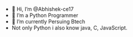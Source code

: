 - 👋 Hi, I’m @Abhishek-ce17
- 👀 I’m a Python Programmer
- 🌱 I’m currently Persuing Btech
- Not only Python i also know java, C, JavaScript.
<!---
Abhishek-ce17/Abhishek-ce17 is a ✨ special ✨ repository because its `README.md` (this file) appears on your GitHub profile.
You can click the Preview link to take a look at your changes.
--->

